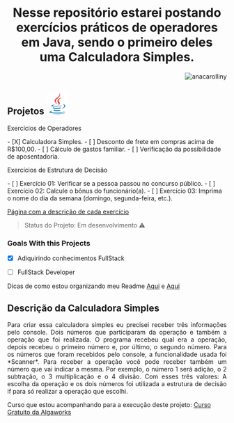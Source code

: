 <h1 align="center"> Nesse repositório estarei postando exercícios práticos de operadores em Java, sendo o primeiro deles uma Calculadora Simples. </h1>
<p align="right"> <img src="https://komarev.com/ghpvc/?username=anacarolliny&label=Profile%20views&color=0e75b6&style=flat" alt="anacarolliny" /> </p>


 ## Projetos <img width="50" src="https://raw.githubusercontent.com/devicons/devicon/master/icons/java/java-original.svg"></img>

<p>Exercícios de Operadores</p>
- [X] Calculadora Simples.
- [ ] Desconto de frete em compras acima de R$100,00.
- [ ] Cálculo de gastos familiar.
- [ ] Verificação da possibilidade de aposentadoria.

<p>Exercícios de Estrutura de Decisão</p>
- [ ] Exercício 01: Verificar se a pessoa passou no concurso público.
- [ ] Exercício 02: Calcule o bônus do funcionário(a).
- [ ] Exercício 03: Imprima o nome do dia da semana (domingo, segunda-feira, etc.).

[Página com a descrição de cada exercício](https://github.com/anacarolliny/JavaProjects/tree/master/CursoLogicaCapitulo04)


> Status do Projeto: Em desenvolvimento :warning:
### Goals With this Projects 

- [X] Adiquirindo conhecimentos FullStack
- [ ] FullStack Developer



Dicas de como estou organizando meu Readme [Aqui](https://dev.to/reginadiana/como-escrever-um-readme-md-sensacional-no-github-4509) e [Aqui](https://dfilitto.com.br/desenvolvimento/c-sharp/como-criar-um-readme-excelente-no-github/)

## Descrição da Calculadora Simples

<p align="justify">Para criar essa calculadora simples eu precisei receber três informações pelo console. Dois números que participaram da operação e também a operação que foi realizada.
O programa recebeu qual era a operação, depois recebeu o primeiro número e, por último, o segundo número.
Para os números que foram recebidos pelo console, a funcionalidade usada foi *Scanner*. Para receber a operação você pode receber também um número que vai indicar a mesma. Por exemplo, o número 1 será adição, o 2 subtração, o 3 multiplicação e o 4 divisão.
Com esses três valores: A escolha da operação e os dois números foi utilizada a estrutura de decisão if para só realizar a operação que escolhi.</p>


Curso que estou acompanhando para a execução deste projeto: [Curso Gratuito da Algaworks](https://www.algaworks.com/curso/logica-de-programacao-java/) 
